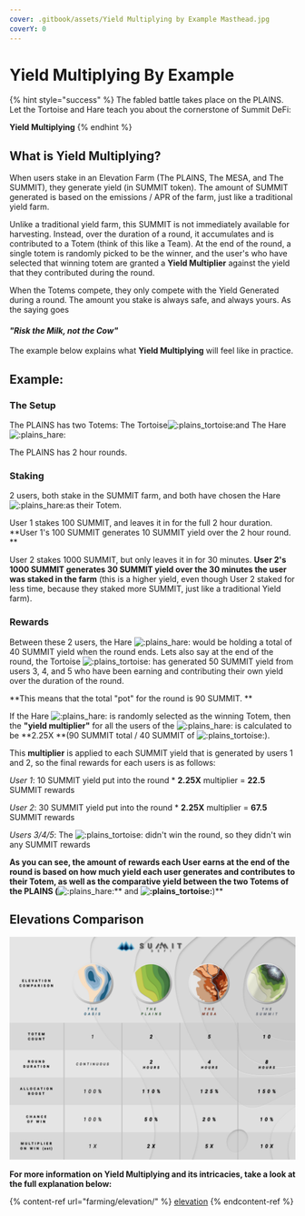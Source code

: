 ```yaml
---
cover: .gitbook/assets/Yield Multiplying by Example Masthead.jpg
coverY: 0
---
```


# Yield Multiplying By Example

{% hint style="success" %}
The fabled battle takes place on the PLAINS. Let the Tortoise and Hare teach you about the cornerstone of Summit DeFi:

**Yield Multiplying**
{% endhint %}

## What is Yield Multiplying?

When users stake in an Elevation Farm (The PLAINS, The MESA, and The SUMMIT), they generate yield (in SUMMIT token). The amount of SUMMIT generated is based on the emissions / APR of the farm, just like a traditional yield farm.

Unlike a traditional yield farm, this SUMMIT is not immediately available for harvesting. Instead, over the duration of a round, it accumulates and is contributed to a Totem (think of this like a Team). At the end of the round, a single totem is randomly picked to be the winner, and the user's who have selected that winning totem are granted a **Yield Multiplier** against the yield that they contributed during the round.

When the Totems compete, they only compete with the Yield Generated during a round. The amount you stake is always safe, and always yours. As the saying goes

#### _**"Risk the Milk, not the Cow"**_

The example below explains what **Yield Multiplying** will feel like in practice.&#x20;

## Example:

### The Setup

The PLAINS has two Totems: The Tortoise![:plains\_tortoise:](https://cdn.discordapp.com/emojis/889257298197901342.png?size=96)and The Hare![:plains\_hare:](https://cdn.discordapp.com/emojis/889257298403405895.png?size=96)&#x20;

The PLAINS has 2 hour rounds.

### Staking

2 users, both stake in the SUMMIT farm, and both have chosen the Hare![:plains\_hare:](https://cdn.discordapp.com/emojis/889257298403405895.png?size=96)as their Totem.

User 1 stakes 100 SUMMIT, and leaves it in for the full 2 hour duration. **User 1's 100 SUMMIT generates 10 SUMMIT yield over the 2 hour round. **

User 2 stakes 1000 SUMMIT, but only leaves it in for 30 minutes. **User 2's 1000 SUMMIT generates 30 SUMMIT yield over the 30 minutes the user was staked in the farm** (this is a higher yield, even though User 2 staked for less time, because they staked more SUMMIT, just like a traditional Yield farm).&#x20;

### Rewards

Between these 2 users, the Hare ![:plains\_hare:](https://cdn.discordapp.com/emojis/889257298403405895.png?size=96) would be holding a total of 40 SUMMIT yield when the round ends. Lets also say at the end of the round, the Tortoise ![:plains\_tortoise:](https://cdn.discordapp.com/emojis/889257298197901342.png?size=96) has generated 50 SUMMIT yield from users 3, 4, and 5 who have been earning and contributing their own yield over the duration of the round.&#x20;

**This means that the total "pot" for the round is 90 SUMMIT. **

If the Hare ![:plains\_hare:](https://cdn.discordapp.com/emojis/889257298403405895.png?size=96) is randomly selected as the winning Totem, then the **"yield multiplier"** for all the users of the ![:plains\_hare:](https://cdn.discordapp.com/emojis/889257298403405895.png?size=96) is calculated to be **2.25X **(90 SUMMIT total / 40 SUMMIT of ![:plains\_tortoise:](https://cdn.discordapp.com/emojis/889257298197901342.png?size=96)).

This **multiplier** is applied to each SUMMIT yield that is generated by users 1 and 2, so the final rewards for each users is as follows:



_User 1_: 10 SUMMIT yield put into the round \* **2.25X** multiplier = **22.5** SUMMIT rewards

_User 2_: 30 SUMMIT yield put into the round \* **2.25X** multiplier = **67.5** SUMMIT rewards

_Users 3/4/5_: The ![:plains\_tortoise:](https://cdn.discordapp.com/emojis/889257298197901342.png?size=96) didn't win the round, so they didn't win any SUMMIT rewards



**As you can see, the amount of rewards each User earns at the end of the round is based on how much yield each user generates and contributes to their Totem, as well as the comparative yield between the two Totems of the PLAINS (**![:plains\_hare:](https://cdn.discordapp.com/emojis/889257298403405895.png?size=96)** and **![:plains\_tortoise:](https://cdn.discordapp.com/emojis/889257298197901342.png?size=96)**)**

## **Elevations Comparison**

![](.gitbook/assets/elevation-comparison.jpg)

**For more information on Yield Multiplying and its intricacies, take a look at the full explanation below:**

{% content-ref url="farming/elevation/" %}
[elevation](farming/elevation/)
{% endcontent-ref %}
